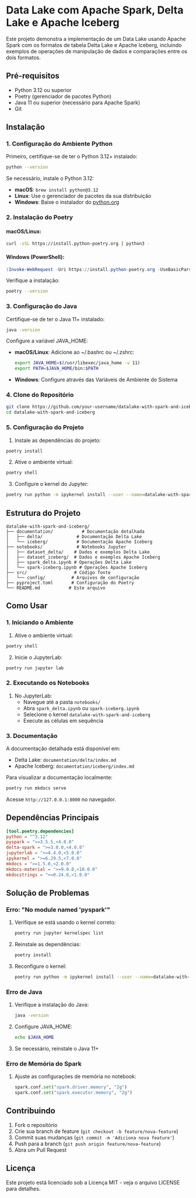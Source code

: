 # Data Lake com Apache Spark, Delta Lake e Apache Iceberg

Este projeto demonstra a implementação de um Data Lake usando Apache Spark com os formatos de tabela Delta Lake e Apache Iceberg, incluindo exemplos de operações de manipulação de dados e comparações entre os dois formatos.

## Pré-requisitos

- Python 3.12 ou superior
- Poetry (gerenciador de pacotes Python)
- Java 11 ou superior (necessário para Apache Spark)
- Git

## Instalação

### 1. Configuração do Ambiente Python

Primeiro, certifique-se de ter o Python 3.12+ instalado:
```bash
python --version
```

Se necessário, instale o Python 3.12:
- **macOS**: `brew install python@3.12`
- **Linux**: Use o gerenciador de pacotes da sua distribuição
- **Windows**: Baixe o instalador do [python.org](https://www.python.org/downloads/)

### 2. Instalação do Poetry

#### macOS/Linux:
```bash
curl -sSL https://install.python-poetry.org | python3 -
```

#### Windows (PowerShell):
```powershell
(Invoke-WebRequest -Uri https://install.python-poetry.org -UseBasicParsing).Content | py -
```

Verifique a instalação:
```bash
poetry --version
```

### 3. Configuração do Java

Certifique-se de ter o Java 11+ instalado:
```bash
java -version
```

Configure a variável JAVA_HOME:
- **macOS/Linux**: Adicione ao ~/.bashrc ou ~/.zshrc:
  ```bash
  export JAVA_HOME=$(/usr/libexec/java_home -v 11)
  export PATH=$JAVA_HOME/bin:$PATH
  ```
- **Windows**: Configure através das Variáveis de Ambiente do Sistema

### 4. Clone do Repositório

```bash
git clone https://github.com/your-username/datalake-with-spark-and-iceberg.git
cd datalake-with-spark-and-iceberg
```

### 5. Configuração do Projeto

1. Instale as dependências do projeto:
```bash
poetry install
```

2. Ative o ambiente virtual:
```bash
poetry shell
```

3. Configure o kernel do Jupyter:
```bash
poetry run python -m ipykernel install --user --name=datalake-with-spark-and-iceberg
```

## Estrutura do Projeto

```
datalake-with-spark-and-iceberg/
├── documentation/           # Documentação detalhada
│   ├── delta/             # Documentação Delta Lake
│   └── iceberg/           # Documentação Apache Iceberg
├── notebooks/             # Notebooks Jupyter
│   ├── dataset_delta/    # Dados e exemplos Delta Lake
│   ├── dataset_iceberg/  # Dados e exemplos Apache Iceberg
│   ├── spark_delta.ipynb # Operações Delta Lake
│   └── spark-iceberg.ipynb # Operações Apache Iceberg
├── src/                  # Código fonte
│   └── config/          # Arquivos de configuração
├── pyproject.toml       # Configuração do Poetry
└── README.md           # Este arquivo
```

## Como Usar

### 1. Iniciando o Ambiente

1. Ative o ambiente virtual:
```bash
poetry shell
```

2. Inicie o JupyterLab:
```bash
poetry run jupyter lab
```

### 2. Executando os Notebooks

1. No JupyterLab:
   - Navegue até a pasta `notebooks/`
   - Abra `spark_delta.ipynb` ou `spark-iceberg.ipynb`
   - Selecione o kernel `datalake-with-spark-and-iceberg`
   - Execute as células em sequência

### 3. Documentação

A documentação detalhada está disponível em:
- Delta Lake: `documentation/delta/index.md`
- Apache Iceberg: `documentation/iceberg/index.md`

Para visualizar a documentação localmente:
```bash
poetry run mkdocs serve
```
Acesse `http://127.0.0.1:8000` no navegador.

## Dependências Principais

```toml
[tool.poetry.dependencies]
python = "^3.12"
pyspark = ">=3.5.5,<4.0.0"
delta-spark = ">=3.0.0,<4.0.0"
jupyterlab = ">=4.4.0,<5.0.0"
ipykernel = ">=6.29.5,<7.0.0"
mkdocs = ">=1.5.0,<2.0.0"
mkdocs-material = ">=9.0.0,<10.0.0"
mkdocstrings = ">=0.24.0,<1.0.0"
```

## Solução de Problemas

### Erro: "No module named 'pyspark'"
1. Verifique se está usando o kernel correto:
   ```bash
   poetry run jupyter kernelspec list
   ```
2. Reinstale as dependências:
   ```bash
   poetry install
   ```
3. Reconfigure o kernel:
   ```bash
   poetry run python -m ipykernel install --user --name=datalake-with-spark-and-iceberg
   ```

### Erro de Java
1. Verifique a instalação do Java:
   ```bash
   java -version
   ```
2. Configure JAVA_HOME:
   ```bash
   echo $JAVA_HOME
   ```
3. Se necessário, reinstale o Java 11+

### Erro de Memória do Spark
1. Ajuste as configurações de memória no notebook:
   ```python
   spark.conf.set("spark.driver.memory", "2g")
   spark.conf.set("spark.executor.memory", "2g")
   ```

## Contribuindo

1. Fork o repositório
2. Crie sua branch de feature (`git checkout -b feature/nova-feature`)
3. Commit suas mudanças (`git commit -m 'Adiciona nova feature'`)
4. Push para a branch (`git push origin feature/nova-feature`)
5. Abra um Pull Request

## Licença

Este projeto está licenciado sob a Licença MIT - veja o arquivo LICENSE para detalhes. 